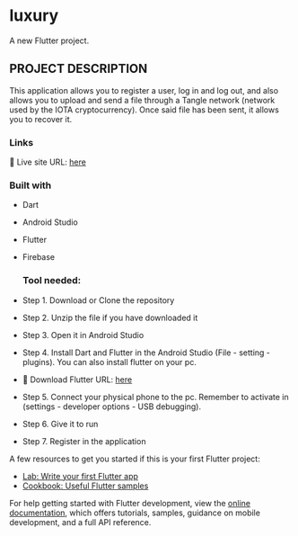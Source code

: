 # luxury

A new Flutter project.

## PROJECT DESCRIPTION

This application allows you to register a user, log in and log out, and also allows you to upload and send a file through a Tangle network (network used by the IOTA cryptocurrency). Once said file has been sent, it allows you to recover it.

### Links
📌 Live site URL: [here](https://github.com/Tonyva002/luxury)

### Built with

- Dart
- Android Studio
- Flutter
- Firebase

  ### Tool needed:

- Step 1. Download or Clone the repository
- Step 2. Unzip the file if you have downloaded it
- Step 3. Open it in Android Studio
- Step 4. Install Dart and Flutter in the Android Studio (File - setting - plugins). You can also install flutter on your pc.
- 📌 Download Flutter URL: [here](https://docs.flutter.dev/get-started/install)
- Step 5. Connect your physical phone to the pc.  Remember to activate in (settings - developer options - USB debugging).
- Step 6. Give it to run
- Step 7. Register in the application

A few resources to get you started if this is your first Flutter project:

- [Lab: Write your first Flutter app](https://docs.flutter.dev/get-started/codelab)
- [Cookbook: Useful Flutter samples](https://docs.flutter.dev/cookbook)

For help getting started with Flutter development, view the
[online documentation](https://docs.flutter.dev/), which offers tutorials,
samples, guidance on mobile development, and a full API reference.
